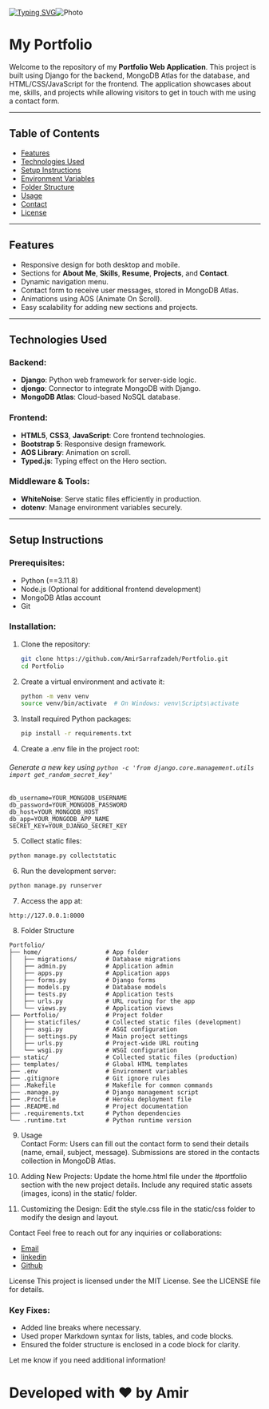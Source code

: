 [![Typing SVG](https://readme-typing-svg.demolab.com?font=Platypi&weight=900&size=24&pause=1000&color=D2691E&background=2FB94200&center=true&vCenter=true&random=false&width=838&height=80&lines=Welcome+to+My+Portfolio+Repository!+%F0%9F%91%8B)](https://git.io/typing-svg)<img src="https://avatars.mds.yandex.net/i?id=0f99f6aad0e457967e4ba476316863a6_l-5145180-images-thumbs&ref=rim&n=13&w=1920&h=1080" alt="Photo">

# My Portfolio 

Welcome to the repository of my **Portfolio Web Application**. This project is built using Django for the backend, 
MongoDB Atlas for the database, and HTML/CSS/JavaScript for the frontend. The application showcases about me, skills, 
and projects while allowing visitors to get in touch with me using a contact form.

---

## Table of Contents

- [Features](#features)
- [Technologies Used](#technologies-used)
- [Setup Instructions](#setup-instructions)
- [Environment Variables](#environment-variables)
- [Folder Structure](#folder-structure)
- [Usage](#usage)
- [Contact](#contact)
- [License](#license)

---

## Features

- Responsive design for both desktop and mobile.
- Sections for **About Me**, **Skills**, **Resume**, **Projects**, and **Contact**.
- Dynamic navigation menu.
- Contact form to receive user messages, stored in MongoDB Atlas.
- Animations using AOS (Animate On Scroll).
- Easy scalability for adding new sections and projects.

---

## Technologies Used

### Backend:
- **Django**: Python web framework for server-side logic.
- **djongo**: Connector to integrate MongoDB with Django.
- **MongoDB Atlas**: Cloud-based NoSQL database.

### Frontend:
- **HTML5**, **CSS3**, **JavaScript**: Core frontend technologies.
- **Bootstrap 5**: Responsive design framework.
- **AOS Library**: Animation on scroll.
- **Typed.js**: Typing effect on the Hero section.

### Middleware & Tools:
- **WhiteNoise**: Serve static files efficiently in production.
- **dotenv**: Manage environment variables securely.

---

## Setup Instructions

### Prerequisites:
- Python (==3.11.8)
- Node.js (Optional for additional frontend development)
- MongoDB Atlas account
- Git

### Installation:

1. Clone the repository:
   ```bash
   git clone https://github.com/AmirSarrafzadeh/Portfolio.git
   cd Portfolio
   ```
2. Create a virtual environment and activate it:

   ```bash
   python -m venv venv
   source venv/bin/activate  # On Windows: venv\Scripts\activate
   ```
3. Install required Python packages:

   ```bash
   pip install -r requirements.txt
   ```
4. Create a .env file in the project root:
###### Generate a new key using `python -c 'from django.core.management.utils import get_random_secret_key'`
```env
db_username=YOUR_MONGODB_USERNAME
db_password=YOUR_MONGODB_PASSWORD
db_host=YOUR_MONGODB_HOST
db_app=YOUR_MONGODB_APP_NAME
SECRET_KEY=YOUR_DJANGO_SECRET_KEY 
```
5. Collect static files:

```bash
python manage.py collectstatic
```
6. Run the development server:

```bash
python manage.py runserver
```

7. Access the app at:
```
http://127.0.0.1:8000
```

8. Folder Structure
```
Portfolio/
├── home/                  # App folder
│   ├── migrations/        # Database migrations
│   ├── admin.py           # Application admin
│   ├── apps.py            # Application apps
│   ├── forms.py           # Django forms
│   ├── models.py          # Database models
│   ├── tests.py           # Application tests
│   ├── urls.py            # URL routing for the app
│   └── views.py           # Application views
├── Portfolio/             # Project folder
│   ├── staticfiles/       # Collected static files (development)
│   ├── asgi.py            # ASGI configuration
│   ├── settings.py        # Main project settings
│   ├── urls.py            # Project-wide URL routing
│   └── wsgi.py            # WSGI configuration
├── static/                # Collected static files (production)
├── templates/             # Global HTML templates
├── .env                   # Environment variables
├── .gitignore             # Git ignore rules
├── .Makefile              # Makefile for common commands
├── .manage.py             # Django management script
├── .Procfile              # Heroku deployment file
├── .README.md             # Project documentation
├── .requirements.txt      # Python dependencies
└── .runtime.txt           # Python runtime version 
```
9. Usage<br>
Contact Form:
Users can fill out the contact form to send their details (name, email, subject, message). Submissions are stored in the contacts collection in MongoDB Atlas.

10. Adding New Projects:
Update the home.html file under the #portfolio section with the new project details.
Include any required static assets (images, icons) in the static/ folder.


11. Customizing the Design:
Edit the style.css file in the static/css folder to modify the design and layout.

Contact
Feel free to reach out for any inquiries or collaborations:

- [Email](mailto:amirsarrafzadeh88@gmail.com)
- <a href="https://www.linkedin.com/in/amir-sarrafzadeh/">linkedin</a> 
- <a href="https://github.com/AmirSarrafzadeh/">Github</a>


License
This project is licensed under the MIT License. See the LICENSE file for details.


### Key Fixes:
- Added line breaks where necessary.
- Used proper Markdown syntax for lists, tables, and code blocks.
- Ensured the folder structure is enclosed in a code block for clarity.

Let me know if you need additional information!

# Developed with ❤️ by Amir
